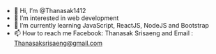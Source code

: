 - 👋 Hi, I’m @Thanasak1412
- 👀 I’m interested in web development
- 🌱 I’m currently learning JavaScript, ReactJS, NodeJS and Bootstrap
- 📫 How to reach me Facebook: Thanasak Srisaeng and Email : Thanasaksrisaeng@gmail.com

<!---
Thanasak1412/Thanasak1412 is a ✨ special ✨ repository because its `README.md` (this file) appears on your GitHub profile.
You can click the Preview link to take a look at your changes.
--->
